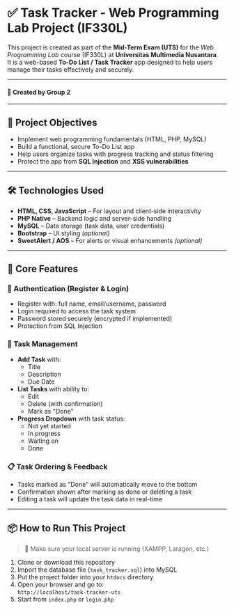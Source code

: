 # ✅ Task Tracker - Web Programming Lab Project (IF330L)

This project is created as part of the **Mid-Term Exam (UTS)** for the *Web Programming Lab* course (IF330L) at **Universitas Multimedia Nusantara**.  
It is a web-based **To-Do List / Task Tracker** app designed to help users manage their tasks effectively and securely.

---

#### 👥 Created by Group 2

---

## 🎯 Project Objectives

- Implement web programming fundamentals (HTML, PHP, MySQL)
- Build a functional, secure To-Do List app
- Help users organize tasks with progress tracking and status filtering
- Protect the app from **SQL Injection** and **XSS vulnerabilities**

---

## 🛠️ Technologies Used

- **HTML, CSS, JavaScript** – For layout and client-side interactivity
- **PHP Native** – Backend logic and server-side handling
- **MySQL** – Data storage (task data, user credentials)
- **Bootstrap** – UI styling *(optional)*
- **SweetAlert / AOS** – For alerts or visual enhancements *(optional)*

---

## 📌 Core Features

### 🔐 Authentication (Register & Login)
- Register with: full name, email/username, password
- Login required to access the task system
- Password stored securely (encrypted if implemented)
- Protection from SQL Injection

### 📝 Task Management
- **Add Task** with:
  - Title
  - Description
  - Due Date
- **List Tasks** with ability to:
  - Edit
  - Delete (with confirmation)
  - Mark as "Done"
- **Progress Dropdown** with task status:
  - Not yet started
  - In progress
  - Waiting on
  - Done

### 📋 Task Ordering & Feedback
- Tasks marked as "Done" will automatically move to the bottom
- Confirmation shown after marking as done or deleting a task
- Editing a task will update the task data in real-time

---

## 📦 How to Run This Project

> 📝 Make sure your local server is running (XAMPP, Laragon, etc.)

1. Clone or download this repository
2. Import the database file (`task_tracker.sql`) into MySQL
3. Put the project folder into your `htdocs` directory
4. Open your browser and go to:  
   `http://localhost/task-tracker-uts`
5. Start from `index.php` or `login.php`
